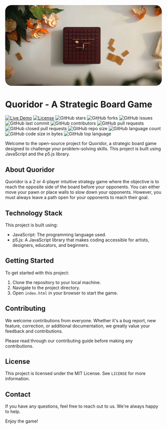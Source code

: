 <img src="cover.png" style="border-radius:20px" alt="author: Shkumbin Hasani" />

# Quoridor - A Strategic Board Game

[![Live Demo](https://img.shields.io/badge/demo-online-green.svg)](https://quoridor.shkumbinhsn.com/)
[![License](https://img.shields.io/badge/license-MIT-blue.svg)](LICENSE)
![GitHub stars](https://img.shields.io/github/stars/shkumbinhasani/quoridor.svg)
![GitHub forks](https://img.shields.io/github/forks/shkumbinhasani/quoridor.svg)
![GitHub issues](https://img.shields.io/github/issues/shkumbinhasani/quoridor.svg)
![GitHub last commit](https://img.shields.io/github/last-commit/shkumbinhasani/quoridor.svg)
![GitHub contributors](https://img.shields.io/github/contributors/shkumbinhasani/quoridor.svg)
![GitHub pull requests](https://img.shields.io/github/issues-pr/shkumbinhasani/quoridor.svg)
![GitHub closed pull requests](https://img.shields.io/github/issues-pr-closed/shkumbinhasani/quoridor.svg)
![GitHub repo size](https://img.shields.io/github/repo-size/shkumbinhasani/quoridor.svg)
![GitHub language count](https://img.shields.io/github/languages/count/shkumbinhasani/quoridor.svg)
![GitHub code size in bytes](https://img.shields.io/github/languages/code-size/shkumbinhasani/quoridor.svg)
![GitHub top language](https://img.shields.io/github/languages/top/shkumbinhasani/quoridor.svg)

Welcome to the open-source project for Quoridor, a strategic board game designed to challenge your problem-solving skills. This project is built using JavaScript and the p5.js library.

## About Quoridor

Quoridor is a 2 or 4-player intuitive strategy game where the objective is to reach the opposite side of the board before your opponents. You can either move your pawn or place walls to slow down your opponents. However, you must always leave a path open for your opponents to reach their goal.

## Technology Stack

This project is built using:

- JavaScript: The programming language used.
- p5.js: A JavaScript library that makes coding accessible for artists, designers, educators, and beginners.

## Getting Started

To get started with this project:

1. Clone the repository to your local machine.
2. Navigate to the project directory.
3. Open `index.html` in your browser to start the game.

## Contributing

We welcome contributions from everyone. Whether it's a bug report, new feature, correction, or additional documentation, we greatly value your feedback and contributions.

Please read through our contributing guide before making any contributions.

## License

This project is licensed under the MIT License. See `LICENSE` for more information.

## Contact

If you have any questions, feel free to reach out to us. We're always happy to help.

Enjoy the game!
